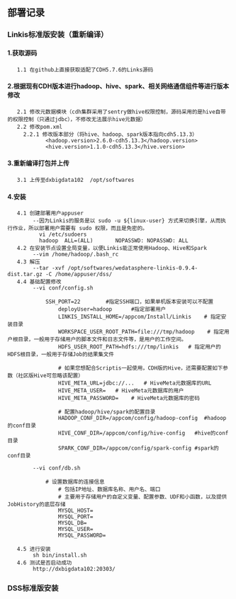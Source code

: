 ## 部署记录

### Linkis标准版安装（重新编译）
#### 1.获取源码
       1.1 在github上直接获取适配了CDH5.7.6的Links源码
#### 2.根据现有CDH版本进行hadoop、hive、spark、相关网络通信组件等进行版本修改
       2.1 修改元数据模块（cdh集群采用了sentry做hive权限控制，源码采用的是hive自带的权限控制（只通过jdbc），不修改无法展示hive元数据）
       2.2 修改pom.xml
         2.2.1 修改版本部分（将hive、hadoop、spark版本指向cdh5.13.3）
                <hadoop.version>2.6.0-cdh5.13.3</hadoop.version>
                <hive.version>1.1.0-cdh5.13.3</hive.version>
#### 3.重新编译打包并上传
       3.1 上传至dxbigdata102  /opt/softwares
#### 4.安装
       4.1 创建部署用户appuser
            --因为Linkis的服务是以 sudo -u ${linux-user} 方式来切换引擎，从而执行作业，所以部署用户需要有 sudo 权限，而且是免密的。
              vi /etc/sudoers
              hadoop  ALL=(ALL)       NOPASSWD: NOPASSWD: ALL
       4.2 在安装节点设置全局变量，以便Linkis能正常使用Hadoop、Hive和Spark
            --vim /home/hadoop/.bash_rc
       4.3 解压 
            --tar -xvf /opt/softwares/wedatasphere-linkis-0.9.4-dist.tar.gz -C /home/appuser/dss/
       4.4 基础配置修改
            --vi conf/config.sh  
            
                SSH_PORT=22        #指定SSH端口，如果单机版本安装可以不配置
                    deployUser=hadoop      #指定部署用户
                    LINKIS_INSTALL_HOME=/appcom/Install/Linkis    # 指定安装目录
                    WORKSPACE_USER_ROOT_PATH=file:///tmp/hadoop    # 指定用户根目录，一般用于存储用户的脚本文件和日志文件等，是用户的工作空间。
                    HDFS_USER_ROOT_PATH=hdfs:///tmp/linkis   # 指定用户的HDFS根目录，一般用于存储Job的结果集文件
                
                    # 如果您想配合Scriptis一起使用，CDH版的Hive，还需要配置如下参数（社区版Hive可忽略该配置）
                    HIVE_META_URL=jdbc://...   # HiveMeta元数据库的URL
                    HIVE_META_USER=   # HiveMeta元数据库的用户
                    HIVE_META_PASSWORD=    # HiveMeta元数据库的密码
                    
                    # 配置hadoop/hive/spark的配置目录 
                    HADOOP_CONF_DIR=/appcom/config/hadoop-config  #hadoop的conf目录
                    HIVE_CONF_DIR=/appcom/config/hive-config   #hive的conf目录
                    SPARK_CONF_DIR=/appcom/config/spark-config #spark的conf目录
                    
            --vi conf/db.sh 
            
                # 设置数据库的连接信息
                    # 包括IP地址、数据库名称、用户名、端口
                    # 主要用于存储用户的自定义变量、配置参数、UDF和小函数，以及提供JobHistory的底层存储
                    MYSQL_HOST=
                    MYSQL_PORT=
                    MYSQL_DB=
                    MYSQL_USER=
                    MYSQL_PASSWORD=
                    
       4.5 进行安装
            sh bin/install.sh
       4.6 测试是否启动成功
            http://dxbigdata102:20303/
### DSS标准版安装